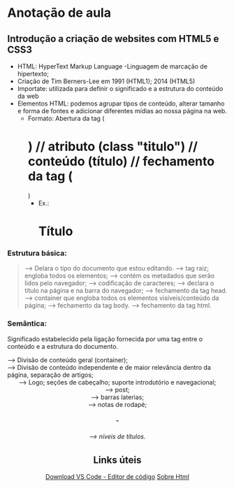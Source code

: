 # Anotação de aula
## Introdução a criação de websites com HTML5 e CSS3

 - HTML: HyperText Markup Language -Linguagem de marcação de hipertexto; 
 - Criação de Tim Berners-Lee em 1991 (HTML1); 2014 (HTML5)
 - Importate: utilizada para definir o significado e a estrutura do conteúdo da web
 - Elementos HTML: podemos agrupar tipos de conteúdo, alterar tamanho e forma de fontes e adicionar diferentes mídias ao nossa página na web.
 	- Formato: Abertura da tag (<h1>) // atributo (class "titulo") // conteúdo (título) // fechamento da tag (</h1>)
		- Ex.: <h1 class= "título"> Título </h1>

 ### Estrutura básica:
>	 <!DOCTYPE html> --> Delara o tipo do documento que estou editando. 
>	 <html> --> tag raiz; engloba todos os elementos; 
>	 	<head> --> contém os metadados que serão lidos pelo navegador; 
>			<meta> --> codificação de caracteres; 
>			<title></title> --> declara o título na página e na barra do navegador; 
> 		</head> --> fechamento da tag head. 
> 		<body> --> container que engloba todos os elementos visíveis/conteúdo da página;
>  		</body> --> fechamento da tag body. 
>	 </html> --> fechamento da tag html.

### Semântica:
Significado estabelecido pela ligação fornecida por uma tag entre o conteúdo e a estrutura do documento. 
**<div>** --> Divisão de conteúdo geral (container);
**<section>** --> Divisão de conteúdo independente e de maior relevância dentro da página, separação de artigos;
**<header>** --> Logo; seções de cabeçalho; suporte introdutório e navegacional; 
**<article>** --> post;
**<aside>** --> barras laterias;
**<footer>** --> notas de rodapé;
**<h1>-<h6>** --> níveis de títulos.
 

## Links úteis
[Download VS Code - Editor de código](https://code.visualstudio.com/download)
[Sobre Html](https://www.w3schools.com/html/html_intro.asp)
